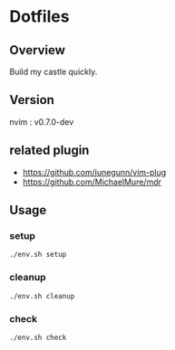 # Dotfiles
## Overview
Build my castle quickly.

## Version
nvim : v0.7.0-dev

## related plugin
* https://github.com/junegunn/vim-plug
* https://github.com/MichaelMure/mdr

## Usage
### setup
```shell
./env.sh setup
```

### cleanup 
```shell
./env.sh cleanup 
```

### check
```shell
./env.sh check
```
